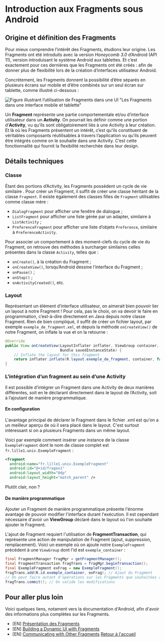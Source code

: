 # Introduction aux Fragments sous Android
## Origine et définition des Fragments
Pour mieux comprendre l’intérêt des Fragments, étudions leur origine. Les
Fragments ont été introduits avec la version *Honeycomb 3.0* d’Android (API 11),
version introduisant le système Android aux tablettes. Et c’est exactement pour
ces dernières que les Fragments ont été créés : afin de donner plus de
flexibilité lors de la création d’interfaces utilisateur Android.

Concrètement, les Fragments donnent la possibilité d’être séparés en plusieurs
écrans sur mobile et d’être combinés sur un seul écran sur tablette, comme
illustré ci-dessous :

![Figure illustrant l’utilisation de Fragments dans une UI "Les Fragments dans
une interface mobile et tablette"](img/01_uifrag.png)

Un **Fragment** représente une partie comportementale et/ou d’interface
utilisateur dans un **Activity**. On pourrait les définir comme une portion
d’**Activity**, vu qu’ils sont obligatoirement liés à une Activity à leur
création. Et là où les Fragments présentent un intérêt, c’est qu'ils constituent
de véritables composants réutilisables à travers l’application vu qu’ils peuvent
être intégrés comme on le souhaite dans une Activity. C’est cette fonctionnalité
qui fournit la flexibilité recherchée dans leur design.

## Détails techniques
### Classe
Étant des portions d’Activity, les Fragments possèdent un cycle de vie similaire
. Pour créer un Fragment, il suffit de créer une classe héritant de la classe
`Fragment`. Il existe également des classes filles de `Fragment` utilisables
comme classe mère :
* `DialogFragment` pour afficher une fenêtre de dialogue ;
* `ListFragment` pour afficher une liste gérée par un adapter, similaire à
`ListActivity` ;
* `PreferenceFragment` pour afficher une liste d’objets `Preference`, similaire
à `PreferenceActivity`.

Pour associer un comportement à des moment-clefs du cycle de vie du Fragment, on
retrouve des méthodes à surcharger similaires celles présentes dans la classe
`Activity`, telles que :
* `onCreate()`, à la création du Fragment ;
* `onCreateView()`, lorsqu’Android dessine l’interface du Fragment ;
* `onPause()` ;
* `onStop()` ;
* `onActivityCreated()`, etc.

### Layout
Représentant un élément d’interface utilisateur, on aimerait bien pouvoir lier
un layout à notre Fragment ! Pour cela, pas le choix, on va devoir le faire en
programmation, c’est-à-dire directement en Java depuis notre classe Fragment.
Rien de bien compliqué, il suffit de créer un fichier layout, par exemple
`exemple_de_fragment.xml`, et depuis la méthode `onCreateView()` de notre
Fragment, on inflate la vue et on la retourne :

```java
@Override
public View onCreateView(LayoutInflater inflater, ViewGroup container,
                         Bundle savedInstanceState) {
    // Inflate the layout for this fragment
    return inflater.inflate(R.layout.exemple_de_fragment, container, false);
}
```

### L’intégration d’un fragment au sein d’une Activity
Il est possible d’intégrer un Fragment dans une Activity de deux manières
différentes, soit en le déclarant directement dans le layout de l’Activity, soit
à l’ajoutant de manière programmatique.

#### En configuration
L'avantage principal de déclarer le Fragment dans le fichier .xml est qu'on a
un meilleur aperçu de où il sera placé dans le layout. C'est surtout
intéressant si on a plusieurs Fragments dans un même layout.

Voici par exemple comment insérer une instance de la classe `ExempleFragment`
dont le nom de classe complet est `fr.lille1.univ.ExempleFragment` :

```xml
<fragment
  android:name="fr.lille1.univ.ExempleFragment"
  android:id="@+id/fragex1"
  android:layout_width="0dp"
  android:layout_height="match_parent" />
```

Plutôt clair, non ?

#### De manière programmatique
Ajouter un Fragment de manière programmatique présente l'énorme avantage de
pouvoir modifier l'interface durant l'exécution. Il est cependant nécessaire
d'avoir un **ViewGroup** déclaré dans le layout où l'on souhaite ajouter le
Fragment.

L'ajout de Fragment requiert l'utilisation de **FragmentTransaction**, qui
représente une action de manipulation de Fragment (ajout, suppression,
remplacement). Voici un exemple où on ajoute notre `ExempleFragment` précédent
à une `ViewGroup` dont l'id est `exemple_container` :

```java
final FragmentManager fragMgr = getFragmentManager();
final FragmentTransaction fragTrans = fragMgr.beginTransaction();
final ExempleFragment exFrag = new ExempleFragment();
fragTrans.add(R.id.exemple_container, exFrag); // Ajout du Fragment
// On peut faire autant d'opérations sur les Fragments que souhaitées avant de commit
fragTrans.commit(); // On valide les modifications
```

## Pour aller plus loin
Voici quelques liens, notament vers la documentation d'Android, afin d'avoir des
informations plus complètes sur les Fragments.
* [EN] [Présentation des Fragments](https://developer.android.com/guide/components/fragments.html)
* [EN] [Building a Dynamic UI with Fragments](https://developer.android.com/training/basics/fragments/index.html)
* [EN] [Communicating with Other Fragments](https://developer.android.com/training/basics/fragments/communicating.html)
[Retour à l'accueil](https://github.com/Tydax/m2_android_fragment)
